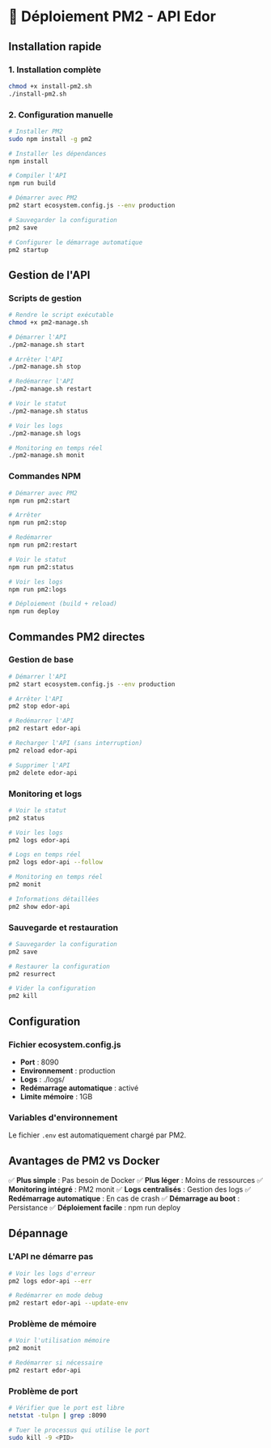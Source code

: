 # 🚀 Déploiement PM2 - API Edor

## Installation rapide

### 1. Installation complète
```bash
chmod +x install-pm2.sh
./install-pm2.sh
```

### 2. Configuration manuelle
```bash
# Installer PM2
sudo npm install -g pm2

# Installer les dépendances
npm install

# Compiler l'API
npm run build

# Démarrer avec PM2
pm2 start ecosystem.config.js --env production

# Sauvegarder la configuration
pm2 save

# Configurer le démarrage automatique
pm2 startup
```

## Gestion de l'API

### Scripts de gestion
```bash
# Rendre le script exécutable
chmod +x pm2-manage.sh

# Démarrer l'API
./pm2-manage.sh start

# Arrêter l'API
./pm2-manage.sh stop

# Redémarrer l'API
./pm2-manage.sh restart

# Voir le statut
./pm2-manage.sh status

# Voir les logs
./pm2-manage.sh logs

# Monitoring en temps réel
./pm2-manage.sh monit
```

### Commandes NPM
```bash
# Démarrer avec PM2
npm run pm2:start

# Arrêter
npm run pm2:stop

# Redémarrer
npm run pm2:restart

# Voir le statut
npm run pm2:status

# Voir les logs
npm run pm2:logs

# Déploiement (build + reload)
npm run deploy
```

## Commandes PM2 directes

### Gestion de base
```bash
# Démarrer l'API
pm2 start ecosystem.config.js --env production

# Arrêter l'API
pm2 stop edor-api

# Redémarrer l'API
pm2 restart edor-api

# Recharger l'API (sans interruption)
pm2 reload edor-api

# Supprimer l'API
pm2 delete edor-api
```

### Monitoring et logs
```bash
# Voir le statut
pm2 status

# Voir les logs
pm2 logs edor-api

# Logs en temps réel
pm2 logs edor-api --follow

# Monitoring en temps réel
pm2 monit

# Informations détaillées
pm2 show edor-api
```

### Sauvegarde et restauration
```bash
# Sauvegarder la configuration
pm2 save

# Restaurer la configuration
pm2 resurrect

# Vider la configuration
pm2 kill
```

## Configuration

### Fichier ecosystem.config.js
- **Port** : 8090
- **Environnement** : production
- **Logs** : ./logs/
- **Redémarrage automatique** : activé
- **Limite mémoire** : 1GB

### Variables d'environnement
Le fichier `.env` est automatiquement chargé par PM2.

## Avantages de PM2 vs Docker

✅ **Plus simple** : Pas besoin de Docker
✅ **Plus léger** : Moins de ressources
✅ **Monitoring intégré** : PM2 monit
✅ **Logs centralisés** : Gestion des logs
✅ **Redémarrage automatique** : En cas de crash
✅ **Démarrage au boot** : Persistance
✅ **Déploiement facile** : npm run deploy

## Dépannage

### L'API ne démarre pas
```bash
# Voir les logs d'erreur
pm2 logs edor-api --err

# Redémarrer en mode debug
pm2 restart edor-api --update-env
```

### Problème de mémoire
```bash
# Voir l'utilisation mémoire
pm2 monit

# Redémarrer si nécessaire
pm2 restart edor-api
```

### Problème de port
```bash
# Vérifier que le port est libre
netstat -tulpn | grep :8090

# Tuer le processus qui utilise le port
sudo kill -9 <PID>
```

